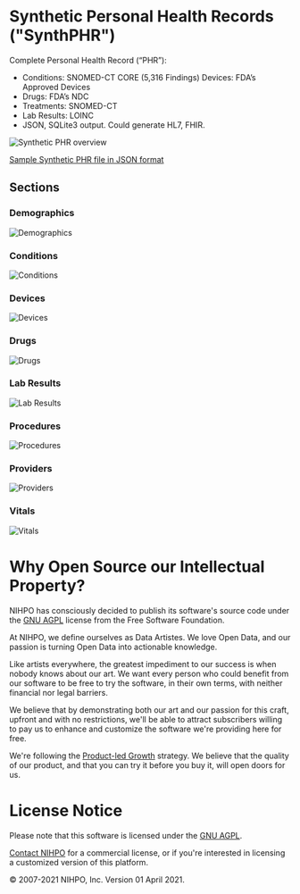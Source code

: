 # Synthetic Personal Health Records ("SynthPHR")



Complete Personal Health Record (“PHR”):
* Conditions: SNOMED-CT CORE (5,316 Findings) Devices: FDA’s Approved Devices
* Drugs: FDA’s NDC
* Treatments: SNOMED-CT
* Lab Results: LOINC
* JSON, SQLite3 output. Could generate HL7, FHIR.

![Synthetic PHR overview](SynthPHR_Overview.png)

[Sample Synthetic PHR file in JSON format](http://nihpo.com/synthphr.json)

## Sections


### Demographics
![Demographics](SynthPHR_Demographics.png)


### Conditions
![Conditions](SynthPHR_Conditions.png)


### Devices
![Devices](SynthPHR_Devices.png)


### Drugs
![Drugs](SynthPHR_Drugs.png)


### Lab Results
![Lab Results](SynthPHR_LabResults.png)


### Procedures
![Procedures](SynthPHR_Procedures.png)


### Providers
![Providers](SynthPHR_Providers.png)


### Vitals
![Vitals](SynthPHR_Vitals.png)



# Why Open Source our Intellectual Property?

NIHPO has consciously decided to publish its software's source code under the [GNU AGPL](https://www.gnu.org/licenses/why-affero-gpl.html) license from the Free Software Foundation.

At NIHPO, we define ourselves as Data Artistes. We love Open Data, and our passion is turning Open Data into actionable knowledge.

Like artists everywhere, the greatest impediment to our success is when nobody knows about our art. We want every person who could benefit from our software to be free to try the software, in their own terms, with neither financial nor legal barriers.

We believe that by demonstrating both our art and our passion for this craft, upfront and with no restrictions, we'll be able to attract subscribers willing to pay us to enhance and customize the software we're providing here for free.

We're following the [Product-led Growth](https://www.productled.org/foundations/what-is-product-led-growth) strategy. We believe that the quality of our product, and that you can try it before you buy it, will open doors for us.


# License Notice
Please note that this software is licensed under the [GNU AGPL](https://www.gnu.org/licenses/why-affero-gpl.html).

[Contact NIHPO](mailto:Jose.Lacal@NIHPO.com?subject=GitHub%20inquiry.) for a commercial license, or if you're interested in licensing a customized version of this platform.

:copyright: 2007-2021 NIHPO, Inc.     Version 01 April 2021.